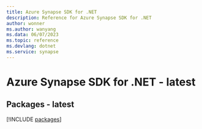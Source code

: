```yaml
---
title: Azure Synapse SDK for .NET
description: Reference for Azure Synapse SDK for .NET
author: wonner
ms.author: wanyang
ms.data: 06/07/2023
ms.topic: reference
ms.devlang: dotnet
ms.service: synapse
---
```

# Azure Synapse SDK for .NET - latest
## Packages - latest
[!INCLUDE [packages](synapse-index.md)]